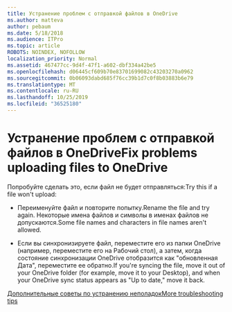 ```yaml
---
title: Устранение проблем с отправкой файлов в OneDrive
ms.author: matteva
author: pebaum
ms.date: 5/18/2018
ms.audience: ITPro
ms.topic: article
ROBOTS: NOINDEX, NOFOLLOW
localization_priority: Normal
ms.assetid: 467477cc-9d4f-47f1-a602-dbf334a42be5
ms.openlocfilehash: d06445cf609b70e83701699082c43203270a0962
ms.sourcegitcommit: 0b06093dabd685f76cc39b1d7c0f8b03883b6e79
ms.translationtype: MT
ms.contentlocale: ru-RU
ms.lasthandoff: 10/25/2019
ms.locfileid: "36525180"
---
```

# <a name="fix-problems-uploading-files-to-onedrive"></a><span data-ttu-id="a75bd-102">Устранение проблем с отправкой файлов в OneDrive</span><span class="sxs-lookup"><span data-stu-id="a75bd-102">Fix problems uploading files to OneDrive</span></span>

<span data-ttu-id="a75bd-103">Попробуйте сделать это, если файл не будет отправляться:</span><span class="sxs-lookup"><span data-stu-id="a75bd-103">Try this if a file won't upload:</span></span>
  
- <span data-ttu-id="a75bd-104">Переименуйте файл и повторите попытку.</span><span class="sxs-lookup"><span data-stu-id="a75bd-104">Rename the file and try again.</span></span> <span data-ttu-id="a75bd-105">Некоторые имена файлов и символы в именах файлов не допускаются.</span><span class="sxs-lookup"><span data-stu-id="a75bd-105">Some file names and characters in file names aren't allowed.</span></span> 
    
- <span data-ttu-id="a75bd-106">Если вы синхронизируете файл, переместите его из папки OneDrive (например, переместите его на Рабочий стол), а затем, когда состояние синхронизации OneDrive отобразится как "обновленная Дата", переместите ее обратно.</span><span class="sxs-lookup"><span data-stu-id="a75bd-106">If you're syncing the file, move it out of your OneDrive folder (for example, move it to your Desktop), and when your OneDrive sync status appears as "Up to date," move it back.</span></span> 
    
[<span data-ttu-id="a75bd-107">Дополнительные советы по устранению неполадок</span><span class="sxs-lookup"><span data-stu-id="a75bd-107">More troubleshooting tips</span></span>](https://go.microsoft.com/fwlink/?linkid=873155)
  

